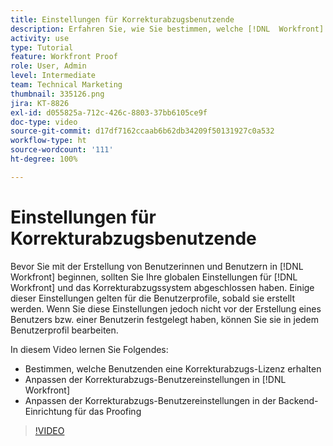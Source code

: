 ```yaml
---
title: Einstellungen für Korrekturabzugsbenutzende
description: Erfahren Sie, wie Sie bestimmen, welche [!DNL  Workfront] -Benutzende eine Proofing-Lizenz erhalten, und passen Sie dann die Benutzereinstellungen in [!DNL Workfront] und in den Backend-Einstellungen an.
activity: use
type: Tutorial
feature: Workfront Proof
role: User, Admin
level: Intermediate
team: Technical Marketing
thumbnail: 335126.png
jira: KT-8826
exl-id: d055825a-712c-426c-8803-37bb6105ce9f
doc-type: video
source-git-commit: d17df7162ccaab6b62db34209f50131927c0a532
workflow-type: ht
source-wordcount: '111'
ht-degree: 100%

---
```


# Einstellungen für Korrekturabzugsbenutzende

Bevor Sie mit der Erstellung von Benutzerinnen und Benutzern in [!DNL  Workfront] beginnen, sollten Sie Ihre globalen Einstellungen für [!DNL Workfront] und das Korrekturabzugssystem abgeschlossen haben. Einige dieser Einstellungen gelten für die Benutzerprofile, sobald sie erstellt werden. Wenn Sie diese Einstellungen jedoch nicht vor der Erstellung eines Benutzers bzw. einer Benutzerin festgelegt haben, können Sie sie in jedem Benutzerprofil bearbeiten.


In diesem Video lernen Sie Folgendes:

* Bestimmen, welche Benutzenden eine Korrekturabzugs-Lizenz erhalten
* Anpassen der Korrekturabzugs-Benutzereinstellungen in [!DNL  Workfront]
* Anpassen der Korrekturabzugs-Benutzereinstellungen in der Backend-Einrichtung für das Proofing

>[!VIDEO](https://video.tv.adobe.com/v/3432921/?quality=12&learn=on&enablevpops&captions=ger)

<!--
Lean More URLs
-->
